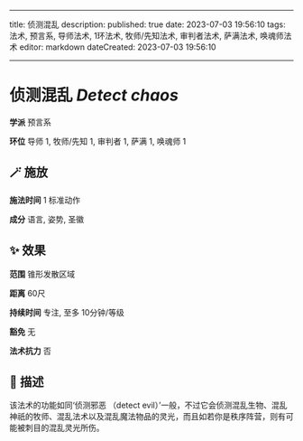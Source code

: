 
---
title: 侦测混乱
description: 
published: true
date: 2023-07-03 19:56:10
tags: 法术, 预言系, 导师法术, 1环法术, 牧师/先知法术, 审判者法术, 萨满法术, 唤魂师法术
editor: markdown
dateCreated: 2023-07-03 19:56:10

---

# **侦测混乱** *Detect chaos*

**学派** 预言系 

**环位** 导师 1, 牧师/先知 1, 审判者 1, 萨满 1, 唤魂师 1

## 🪄 施放

**施法时间** 1 标准动作

**成分** 语言, 姿势, 圣徽

## ✨ 效果  

**范围** 锥形发散区域

**距离** 60尺  

**持续时间** 专注, 至多 10分钟/等级 

**豁免** 无

**法术抗力** 否

## 📖 描述

该法术的功能如同‘侦测邪恶 （detect evil）’一般，不过它会侦测混乱生物、混乱神祇的牧师、混乱法术以及混乱魔法物品的灵光，而且如若你是秩序阵营，则有可能被刺目的混乱灵光所伤。
    
